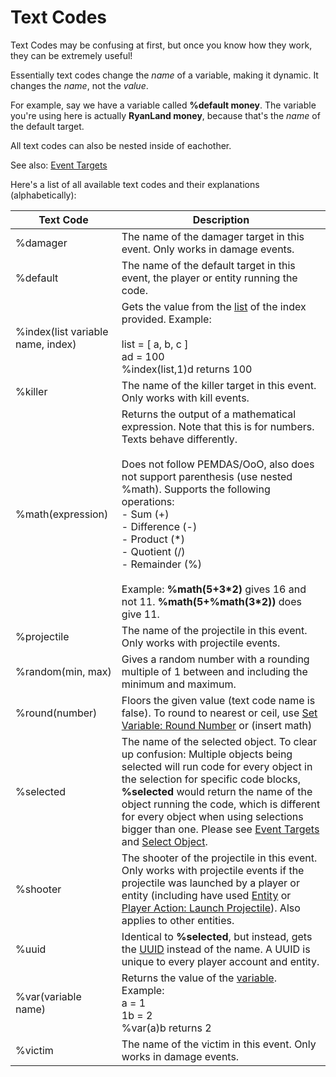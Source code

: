 # Text Codes

Text Codes may be confusing at first, but once you know how they work, they can be extremely useful!

Essentially text codes change the *name* of a variable, making it dynamic. It changes the *name*, not the *value*.

For example, say we have a variable called **%default money**. The variable you're using here is actually **RyanLand money**, because that's the *name* of the default target.

All text codes can also be nested inside of eachother.

See also: [Event Targets](Other/Code_Related/Event_Targets.md)

Here's a list of all available text codes and their explanations (alphabetically):

Text Code | Description
--- | ---
%damager | The name of the damager target in this event. Only works in damage events.
%default | The name of the default target in this event, the player or entity running the code.
%index(list variable name, index) | Gets the value from the [list](Variables/List.md) of the index provided. Example:<br /><br />list = [ a, b, c ]<br />ad = 100<br />%index(list,1)d returns 100
%killer | The name of the killer target in this event. Only works with kill events.
%math(expression) | Returns the output of a mathematical expression. Note that this is for numbers. Texts behave differently.<br /><br />Does not follow PEMDAS/OoO, also does not support parenthesis (use nested %math). Supports the following operations:<br />- Sum (+)<br />- Difference (-)<br />- Product (\*)<br />- Quotient (/)<br />- Remainder (%)<br /><br />Example: **%math(5+3\*2)** gives 16 and not 11. **%math(5+%math(3\*2))** does give 11.
%projectile | The name of the projectile in this event. Only works with projectile events.
%random(min, max) | Gives a random number with a rounding multiple of 1 between and including the minimum and maximum.
%round(number) | Floors the given value (text code name is false). To round to nearest or ceil, use [Set Variable: Round Number](Code_Blocks/Set_Variable/Round_Number.md) or (insert math)
%selected | The name of the selected object. To clear up confusion: Multiple objects being selected will run code for every object in the selection for specific code blocks, **%selected** would return the name of the object running the code, which is different for every object when using selections bigger than one. Please see [Event Targets](Other/Code_Related/Event_Targets.md) and [Select Object](Code_Blocks/Select_Object.md).
%shooter | The shooter of the projectile in this event. Only works with projectile events if the projectile was launched by a player or entity (including have used [Entity](Code_Blocks/Entity_Action/Launch_Projectile.md) or [Player Action: Launch Projectile](Code_Blocks/Player_Action/Launch_Projectile.md)). Also applies to other entities.
%uuid | Identical to **%selected**, but instead, gets the [UUID](Other/Code_Related/UUID.md) instead of the name. A UUID is unique to every player account and entity.
%var(variable name) | Returns the value of the [variable](Variables.md). Example:<br />a = 1<br />1b = 2<br />%var(a)b returns 2
%victim | The name of the victim in this event. Only works in damage events.

